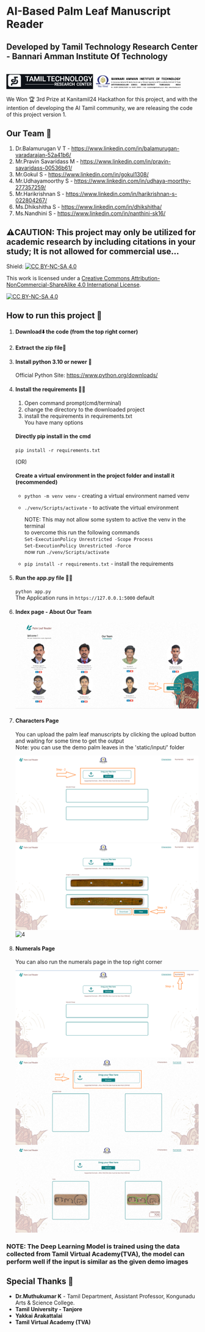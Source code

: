 # AI-Based Palm Leaf Manuscript Reader
## Developed by Tamil Technology Research Center - Bannari Amman Institute Of Technology
<br>
<div style="display:flex;">
   <img src="static/img/ttrc_logo_white_black_2.png" style="width:45%;"  alt="ttrc logo"/> &nbsp;
   <img src="static/img/bit_banner.png" style="width:45%;" alt="bit logo"/>
</div>
<br>
We Won 🏆 3rd Prize at Kanitamil24 Hackathon for this project, and with the intention of developing the AI Tamil community, we are releasing the code of this project version 1.

## Our Team 💪
1. Dr.Balamurugan V T     - https://www.linkedin.com/in/balamurugan-varadarajan-52a41b6/
2. Mr.Pravin Savaridass M - https://www.linkedin.com/in/pravin-savaridass-00536b61/
3. Mr.Gokul S             - https://www.linkedin.com/in/gokul1308/
4. Mr.Udhayamoorthy S     - https://www.linkedin.com/in/udhaya-moorthy-277357259/
5. Mr.Harikrishnan S      - https://www.linkedin.com/in/harikrishnan-s-022804267/
6. Ms.Dhikshitha S        - https://www.linkedin.com/in/dhikshitha/
7. Ms.Nandhini S          - https://www.linkedin.com/in/nanthini-sk16/

## ⚠️CAUTION: This project may only be utilized for academic research by including citations in your study; It is not allowed for commercial use...
Shield: [![CC BY-NC-SA 4.0][cc-by-nc-sa-shield]][cc-by-nc-sa]

This work is licensed under a
[Creative Commons Attribution-NonCommercial-ShareAlike 4.0 International License][cc-by-nc-sa].

[![CC BY-NC-SA 4.0][cc-by-nc-sa-image]][cc-by-nc-sa]

[cc-by-nc-sa]: http://creativecommons.org/licenses/by-nc-sa/4.0/
[cc-by-nc-sa-image]: https://licensebuttons.net/l/by-nc-sa/4.0/88x31.png
[cc-by-nc-sa-shield]: https://img.shields.io/badge/License-CC%20BY--NC--SA%204.0-lightgrey.svg

## How to run this project 🏃
1. #### Download⬇️ the code (from the top right corner)
   
2. #### Extract the zip file📁
   
3. #### Install python 3.10 or newer 🐍<br>
   Official Python Site: https://www.python.org/downloads/
  
4. #### Install the requirements 📝✅
   1. Open command prompt(cmd/terminal)
   2. change the directory to the downloaded project
   3. install the requirements in requirements.txt <br>
   You have many options<br>
   
   #### Directly pip install in the cmd<br>
   `pip install -r requirements.txt`

   (OR)

   #### Create a virtual environment in the project folder and install it (recommended)<br>
   - `python -m venv venv` - creating a virtual environment named venv<br>
   - `./venv/Scripts/activate` - to activate the virtual environment<br>
      
       NOTE: This may not allow some system to active the venv in the terminal<br>
       to overcome this run the following commands<br>
      `Set-ExecutionPolicy Unrestricted -Scope Process`<br>
      `Set-ExecutionPolicy Unrestricted -Force`<br>
      now run `./venv/Scripts/activate`

   - `pip install -r requirements.txt` - install the requirements
   
6. #### Run the **app.py** file 🏃‍♀️<br>
   `python app.py`<br>
   The Application runs in `https://127.0.0.1:5000` default
7. #### Index page - About Our Team
   ![1](./static/img/execution/1.png)
   
9. #### Characters Page
   You can upload the palm leaf manuscripts by clicking the upload button and waiting for some time to get the output<br>
   Note: you can use the demo palm leaves in the 'static/input/' folder
   
   ![2](./static/img/execution/2.png)
   ![3](./static/img/execution/3.png)
   ![4](./static/img/execution/4.png)
10. #### Numerals Page
    You can also run the numerals page in the top right corner
    
    ![5](./static/img/execution/5-2.png)
    ![6](./static/img/execution/6.png)
    ![7](./static/img/execution/7.png)

### NOTE: The Deep Learning Model is trained using the data collected from Tamil Virtual Academy(TVA), the model can perform well if the input is similar as the given demo images

## Special Thanks 🙏
- **Dr.Muthukumar K**        - Tamil Department, Assistant Professor, Kongunadu Arts & Science College.
- **Tamil University - Tanjore**
- **Yakkai Arakattalai**
- **Tamil Virtual Academy (TVA)**
